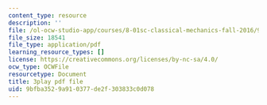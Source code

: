 ```yaml
---
content_type: resource
description: ''
file: /ol-ocw-studio-app/courses/8-01sc-classical-mechanics-fall-2016/9bfba3529a910377de2f303833c0d078_4K539RaRDXU.pdf
file_size: 18541
file_type: application/pdf
learning_resource_types: []
license: https://creativecommons.org/licenses/by-nc-sa/4.0/
ocw_type: OCWFile
resourcetype: Document
title: 3play pdf file
uid: 9bfba352-9a91-0377-de2f-303833c0d078
---
```

